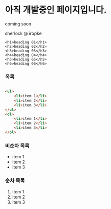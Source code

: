 # 아직 개발중인 페이지입니다.
coming soon

sherlock @ iropke

```
<h1>heading 01</h1>
<h2>heading 02</h2>
<h3>heading 03</h3>
<h4>heading 04</h4>
<h5>heading 05</h5>
<h6>heading 06</h6>
```

### 목록
```html

<ul>
	<li>item 1</li>
	<li>item 2</li>
	<li>item 3</li>
</ul>
<ol>
	<li>item 1</li>
	<li>item 2</li>
	<li>item 3</li>
</ol>
```

### 비순차 목록
- item 1
- item 2
- item 3

### 순차 목록
1. item 1
1. item 2
1. item 3
